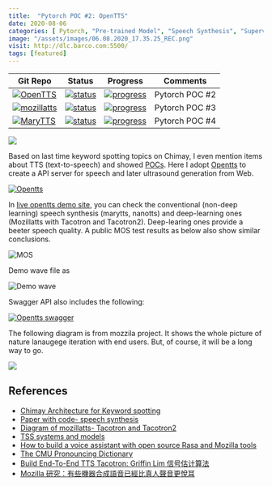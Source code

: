 ```yaml
---
title:  "Pytorch POC #2: OpenTTS"
date: 2020-08-06
categories: [ Pytorch, "Pre-trained Model", "Speech Synthesis", "Supervised Learning"]
image: "/assets/images/06.08.2020_17.35.25_REC.png"
visit: http://dlc.barco.com:5500/
tags: [featured]
---
```


| Git Repo                                                                                                                                         | Status                                                                                                                                                                | Progress                                                                                                                    | Comments                                                     |
|--------------------------------------------------------------------------------------------------------------------------------------------------|-----------------------------------------------------------------------------------------------------------------------------------------------------------------------|----------------------------------------------------------------------------------------------------------------------------------------|--------------------------------------------------------------|
| [![OpenTTS](https://img.shields.io/badge/OpenTTS-gray?logo=pytorch)](https://git.barco.com/users/wjlee/repos/opentts/browse) | [![status](https://tailab.barco.com:9443/deeplearningcomputing/opentts/badges/master/pipeline.svg)](https://tailab.barco.com:9443/deeplearningcomputing/opentts/pipelines) | [![progress](https://img.shields.io/badge/OpenTTS-POC-red)](http://dlc.barco.com:5500/) | Pytorch POC #2 |
| [![mozillatts](https://img.shields.io/badge/project-mozillatts-red)](https://git.barco.com/users/wjlee/repos/TTS/browse) | [![status](https://tailab.barco.com:9443/deeplearningcomputing/TTS/badges/master/pipeline.svg)](https://tailab.barco.com:9443/deeplearningcomputing/TTS/pipelines) | [![progress](https://img.shields.io/badge/mozillatts-POC-red)](http://dlc.barco.com:5002/) | Pytorch POC #3 |
| [![MaryTTS](https://img.shields.io/badge/MaryTTS-gray?logo=pytorch)](https://git.barco.com/users/wjlee/repos/docker-marytts/browse) | [![status](https://tailab.barco.com:9443/deeplearningcomputing/docker-marytts/badges/master/pipeline.svg)](https://tailab.barco.com:9443/deeplearningcomputing/docker-marytts/pipelines) | [![progress](https://img.shields.io/badge/marytts-POC-red)](http://dlc.barco.com:15195/) | Pytorch POC #4 |

[![](https://rebrand.ly/dlc_png_url)](https://rebrand.ly/dlc_uml_url)

Based on last time keyword spotting topics on Chimay, I even mention items about TTS (text-to-speech) and showed [POCs](https://wiki.barco.com/display/wovcs/Keyword+spotting). Here I adopt [Opentts](https://github.com/synesthesiam/opentts) to create a API server for speech and later ultrasound generation from Web.

[![Opentts]({{site.url}}{{site.baseurl}}/assets/images/06.08.2020_17.35.25_REC.png)](http://dlc.barco.com:5500)


In [live opentts demo site](http://dlc.barco.com:5500), you can check the conventional (non-deep learning) speech synthesis (marytts, nanotts) and deep-learning ones (Mozillatts with Tacotron and Tacotron2). Deep-learing ones provide a beeter speech quality. A public MOS test results as below also show similar conclusions.

![MOS]({{site.url}}{{site.baseurl}}/assets/images/6428f980e9ec751c248e591460895f7881aec0c6.png)

Demo wave file as 

![Demo wave]({{site.url}}{{site.baseurl}}/assets/images/11082020-130135-REC.gif)


Swagger API also includes the following:

[![Opentts swagger]({{site.url}}{{site.baseurl}}/assets/images/10.08.2020_11.16.07_REC.png)](http://dlc.barco.com:5500/api/)

The following diagram is from mozzila project. It shows the whole picture of nature lanaugege iteration with end users. But, of course, it will be a long way to go.

![](https://lh6.googleusercontent.com/Q6m5nMv5m0fMTPyqKhtsBmkjHGQaRmriqadxUXUhmua5rupIndMMDGcDtn2IJwa8042UgpcMrbPYTG4PNSvtqJmZi5hWEWjSqCOyRmPHnIz7vpNlgIzyjlIhV8QdxRHdF1fcelUy)

## References
* [Chimay Architecture for Keyword spotting](https://wiki.barco.com/display/wovcs/Keyword+spotting)
* [Paper with code- speech synthesis](https://paperswithcode.com/task/speech-synthesis)
* [Diagram of mozillatts- Tacotron and Tacotron2](https://github.com/mozilla/TTS/wiki)
* [TSS systems and models](https://www.evernote.com/shard/s146/client/snv?noteGuid=9544e7e9-d372-4610-a7b7-3ddcb63d5dac&noteKey=d01d33837dab625229dec3cfb4cfb887&sn=https%3A%2F%2Fwww.evernote.com%2Fshard%2Fs146%2Fsh%2F9544e7e9-d372-4610-a7b7-3ddcb63d5dac%2Fd01d33837dab625229dec3cfb4cfb887&title=TSS%2Bsystems%2Band%2Bmodels)
* [How to build a voice assistant with open source Rasa and Mozilla tools](https://blog.rasa.com/how-to-build-a-voice-assistant-with-open-source-rasa-and-mozilla-tools/)
* [The CMU Pronouncing Dictionary](http://www.speech.cs.cmu.edu/cgi-bin/cmudict)
* [Build End-To-End TTS Tacotron: Griffin Lim 信号估计算法](https://zhuanlan.zhihu.com/p/25002923)
* [Mozilla 研究：有些機器合成語音已經比真人聲音更悅耳](https://medium.com/@moz2000tw/mozilla-%E7%A0%94%E7%A9%B6-%E6%9C%89%E4%BA%9B%E6%A9%9F%E5%99%A8%E5%90%88%E6%88%90%E8%AA%9E%E9%9F%B3%E5%B7%B2%E7%B6%93%E6%AF%94%E7%9C%9F%E4%BA%BA%E8%81%B2%E9%9F%B3%E6%9B%B4%E6%82%85%E8%80%B3-ad795fd566b7)
